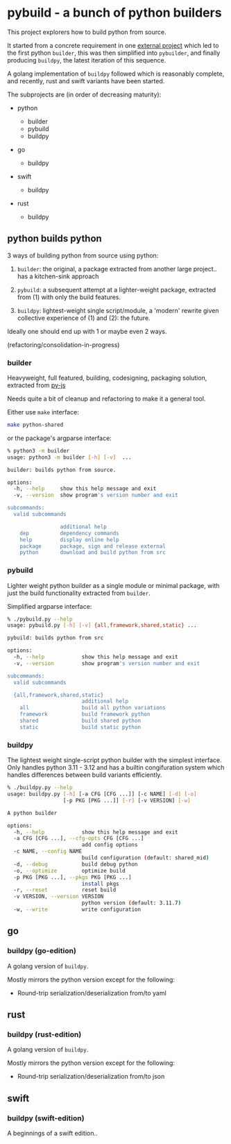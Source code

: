 # pybuild - a bunch of python builders

This project explorers how to build python from source.

It started from a concrete requirement in one [external project](https://github.com/shakfu/py-js) which led to the first python `builder`, this was then simplified into `pybuilder`, and finally producing `buildpy`, the latest iteration of this sequence.

A golang implementation of `buildpy` followed which is reasonably complete, and recently, rust and swift variants have been started.

The subprojects are (in order of decreasing maturity):

- python
  - builder
  - pybuild
  - buildpy

- go
  - buildpy

- swift
  - buildpy

- rust
  - buildpy

## python builds python

3 ways of building python from source using python:

1. `builder`: the original, a package extracted from another large project.. has a kitchen-sink approach

2. `pybuild`: a subsequent attempt at a lighter-weight package, extracted from (1) with only the build features.

3. `buildpy`: lightest-weight single script/module, a 'modern' rewrite given collective experience of (1) and (2): the future.

Ideally one should end up with 1 or maybe even 2 ways.

(refactoring/consolidation-in-progress)

### builder

Heavyweight, full featured, building, codesigning, packaging solution, extracted from [py-js](https://github.com/shakfu/py-js)

Needs quite a bit of cleanup and refactoring to make it a general tool.

Either use `make` interface:

```bash
make python-shared
```

or the package's argparse interface:

```bash
% python3 -m builder
usage: python3 -m builder [-h] [-v]  ...

builder: builds python from source.

options:
  -h, --help     show this help message and exit
  -v, --version  show program's version number and exit

subcommands:
  valid subcommands

                 additional help
    dep          dependency commands
    help         display online help
    package      package, sign and release external
    python       download and build python from src
```

### pybuild

Lighter weight python builder as a single module or minimal package, with just the build functionality extracted from `builder`.

Simplified argparse interface:

```bash
% ./pybuild.py --help
usage: pybuild.py [-h] [-v] {all,framework,shared,static} ...

pybuild: builds python from src

options:
  -h, --help            show this help message and exit
  -v, --version         show program's version number and exit

subcommands:
  valid subcommands

  {all,framework,shared,static}
                        additional help
    all                 build all python variations
    framework           build framework python
    shared              build shared python
    static              build static python
```

### buildpy

The lightest weight single-script python builder with the simplest interface. Only handles python 3.11 - 3.12 and has a builtin congifuration system which handles differences between build variants efficiently.

```bash
% ./buildpy.py --help
usage: buildpy.py [-h] [-a CFG [CFG ...]] [-c NAME] [-d] [-o]
                  [-p PKG [PKG ...]] [-r] [-v VERSION] [-w]

A python builder

options:
  -h, --help            show this help message and exit
  -a CFG [CFG ...], --cfg-opts CFG [CFG ...]
                        add config options
  -c NAME, --config NAME
                        build configuration (default: shared_mid)
  -d, --debug           build debug python
  -o, --optimize        optimize build
  -p PKG [PKG ...], --pkgs PKG [PKG ...]
                        install pkgs
  -r, --reset           reset build
  -v VERSION, --version VERSION
                        python version (default: 3.11.7)
  -w, --write           write configuration
```

## go

### buildpy (go-edition)

A golang version of `buildpy`.

Mostly mirrors the python version except for the following:

- Round-trip serialization/deserialization from/to yaml

## rust

### buildpy (rust-edition)

A golang version of `buildpy`.

Mostly mirrors the python version except for the following:

- Round-trip serialization/deserialization from/to json


## swift

### buildpy (swift-edition)

A beginnings of a swift edition..
